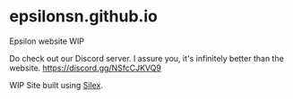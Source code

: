 # epsilonsn.github.io
Epsilon website WIP

Do check out our Discord server. I assure you, it's infinitely better than the website.
https://discord.gg/NSfcCJKVQ9




WIP Site built using [Silex](https://github.com/silexlabs/Silex).

